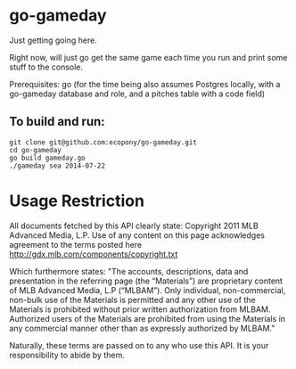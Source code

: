 go-gameday
==========

Just getting going here.

Right now, will just go get the same game each time you run and print some stuff to the console.

Prerequisites: go (for the time being also assumes Postgres locally, with a go-gameday database and role, and a pitches table with a code field)

To build and run:
---------

    git clone git@github.com:ecopony/go-gameday.git
    cd go-gameday
    go build gameday.go
    ./gameday sea 2014-07-22


Usage Restriction
=================

All documents fetched by this API clearly state: Copyright 2011 MLB Advanced Media, L.P. Use of any content on this page
acknowledges agreement to the terms posted here http://gdx.mlb.com/components/copyright.txt

Which furthermore states: "The accounts, descriptions, data and presentation in the referring page (the “Materials”) are
proprietary content of MLB Advanced Media, L.P (“MLBAM”). Only individual, non-commercial, non-bulk use of the Materials
is permitted and any other use of the Materials is prohibited without prior written authorization from MLBAM. Authorized
users of the Materials are prohibited from using the Materials in any commercial manner other than as
expressly authorized by MLBAM."

Naturally, these terms are passed on to any who use this API. It is your responsibility to abide by them.